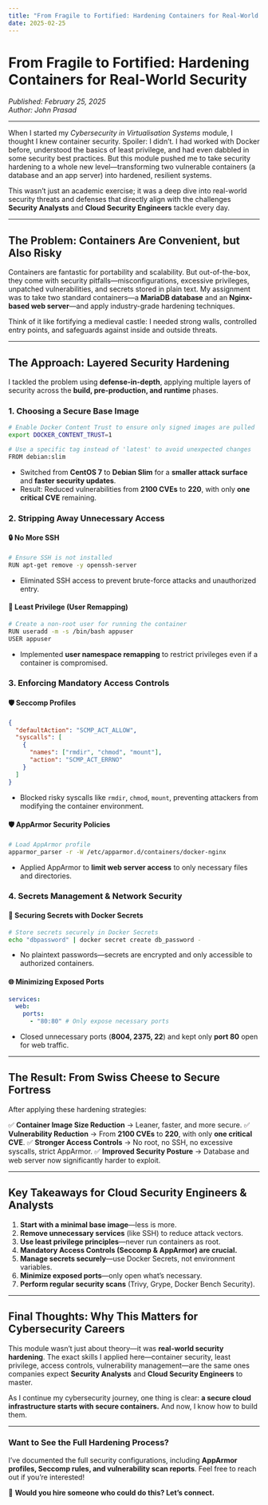```yaml
---
title: "From Fragile to Fortified: Hardening Containers for Real-World Security"
date: 2025-02-25
---
```


# **From Fragile to Fortified: Hardening Containers for Real-World Security**

*Published: February 25, 2025*  
*Author: John Prasad*  

---

When I started my *Cybersecurity in Virtualisation Systems* module, I thought I knew container security. Spoiler: I didn’t. I had worked with Docker before, understood the basics of least privilege, and had even dabbled in some security best practices. But this module pushed me to take security hardening to a whole new level—transforming two vulnerable containers (a database and an app server) into hardened, resilient systems.

This wasn’t just an academic exercise; it was a deep dive into real-world security threats and defenses that directly align with the challenges **Security Analysts** and **Cloud Security Engineers** tackle every day.

---

## **The Problem: Containers Are Convenient, but Also Risky**

Containers are fantastic for portability and scalability. But out-of-the-box, they come with security pitfalls—misconfigurations, excessive privileges, unpatched vulnerabilities, and secrets stored in plain text. My assignment was to take two standard containers—a **MariaDB database** and an **Nginx-based web server**—and apply industry-grade hardening techniques.

Think of it like fortifying a medieval castle: I needed strong walls, controlled entry points, and safeguards against inside and outside threats.

---

## **The Approach: Layered Security Hardening**

I tackled the problem using **defense-in-depth**, applying multiple layers of security across the **build, pre-production, and runtime** phases.

### **1. Choosing a Secure Base Image**
```sh
# Enable Docker Content Trust to ensure only signed images are pulled
export DOCKER_CONTENT_TRUST=1

# Use a specific tag instead of 'latest' to avoid unexpected changes
FROM debian:slim
```
- Switched from **CentOS 7** to **Debian Slim** for a **smaller attack surface** and **faster security updates**.
- Result: Reduced vulnerabilities from **2100 CVEs** to **220**, with only **one critical CVE** remaining.

### **2. Stripping Away Unnecessary Access**
#### 🔒 **No More SSH**
```sh
# Ensure SSH is not installed
RUN apt-get remove -y openssh-server
```
- Eliminated SSH access to prevent brute-force attacks and unauthorized entry.

#### 🔑 **Least Privilege (User Remapping)**
```sh
# Create a non-root user for running the container
RUN useradd -m -s /bin/bash appuser
USER appuser
```
- Implemented **user namespace remapping** to restrict privileges even if a container is compromised.

### **3. Enforcing Mandatory Access Controls**
#### 🛡️ **Seccomp Profiles**
```json
{
  "defaultAction": "SCMP_ACT_ALLOW",
  "syscalls": [
    {
      "names": ["rmdir", "chmod", "mount"],
      "action": "SCMP_ACT_ERRNO"
    }
  ]
}
```
- Blocked risky syscalls like `rmdir`, `chmod`, `mount`, preventing attackers from modifying the container environment.

#### 🛡️ **AppArmor Security Policies**
```sh
# Load AppArmor profile
apparmor_parser -r -W /etc/apparmor.d/containers/docker-nginx
```
- Applied AppArmor to **limit web server access** to only necessary files and directories.

### **4. Secrets Management & Network Security**
#### 🔐 **Securing Secrets with Docker Secrets**
```sh
# Store secrets securely in Docker Secrets
echo "dbpassword" | docker secret create db_password -
```
- No plaintext passwords—secrets are encrypted and only accessible to authorized containers.

#### 🌐 **Minimizing Exposed Ports**
```yaml
services:
  web:
    ports:
      - "80:80" # Only expose necessary ports
```
- Closed unnecessary ports (**8004, 2375, 22**) and kept only **port 80** open for web traffic.

---

## **The Result: From Swiss Cheese to Secure Fortress**

After applying these hardening strategies:

✅ **Container Image Size Reduction** → Leaner, faster, and more secure.
✅ **Vulnerability Reduction** → From **2100 CVEs** to **220**, with only **one critical CVE**.
✅ **Stronger Access Controls** → No root, no SSH, no excessive syscalls, strict AppArmor.
✅ **Improved Security Posture** → Database and web server now significantly harder to exploit.

---

## **Key Takeaways for Cloud Security Engineers & Analysts**

1. **Start with a minimal base image**—less is more.
2. **Remove unnecessary services** (like SSH) to reduce attack vectors.
3. **Use least privilege principles**—never run containers as root.
4. **Mandatory Access Controls (Seccomp & AppArmor) are crucial.**
5. **Manage secrets securely**—use Docker Secrets, not environment variables.
6. **Minimize exposed ports**—only open what’s necessary.
7. **Perform regular security scans** (Trivy, Grype, Docker Bench Security).

---

## **Final Thoughts: Why This Matters for Cybersecurity Careers**

This module wasn’t just about theory—it was **real-world security hardening**. The exact skills I applied here—container security, least privilege, access controls, vulnerability management—are the same ones companies expect **Security Analysts** and **Cloud Security Engineers** to master.

As I continue my cybersecurity journey, one thing is clear: **a secure cloud infrastructure starts with secure containers.** And now, I know how to build them.

---

### **Want to See the Full Hardening Process?**
I’ve documented the full security configurations, including **AppArmor profiles, Seccomp rules, and vulnerability scan reports**. Feel free to reach out if you’re interested!

🚀 **Would you hire someone who could do this? Let’s connect.**
